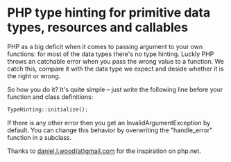 PHP type hinting for primitive data types, resources and callables
================

PHP as a big deficit when it comes to passing argument to your own functions: for most of the data types there's no type hinting. Luckly PHP throws an catchable error when you pass the wrong value to a function. We catch this, compare it with the data type we expect and deside whether it is the right or wrong.

So how you do it? It's quite simple – just write the following line before your function and class definitions:
```PHP
TypeHinting::initialize();
```

If there is any other error then you get an InvalidArgumentException by default. You can change this behavior by overwriting the "handle_error" function in a subclass.

Thanks to [daniel.l.wood(at)gmail.com](http://www.php.net/manual/en/language.oop5.typehinting.php#83442) for the inspiration on php.net.

